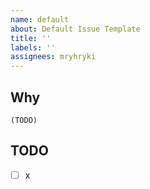 ```yaml
---
name: default
about: Default Issue Template
title: ''
labels: ''
assignees: mryhryki
---
```


## Why

`(TODO)`

## TODO

- [ ] x
